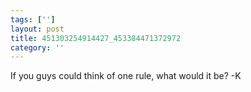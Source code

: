 ```yaml
---
tags: ['']
layout: post
title: 451303254914427_453384471372972
category: ''
---
```

If you guys could think of one rule, what would it be? -K